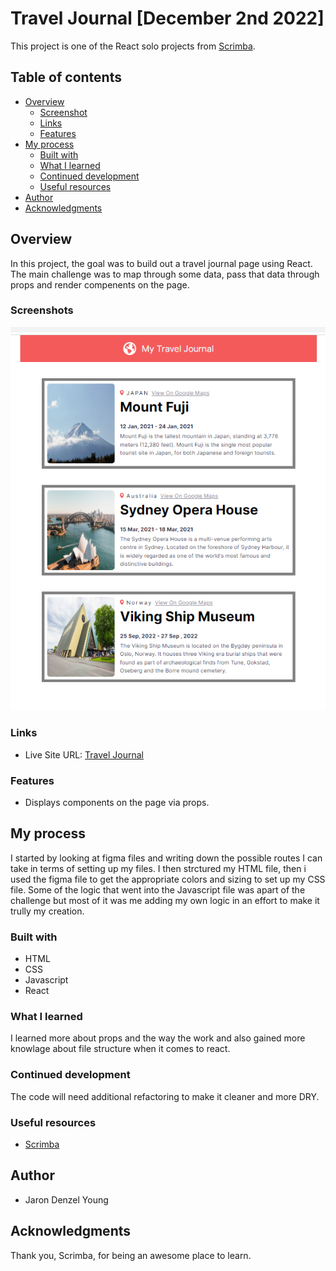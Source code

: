 # Travel Journal [December 2nd 2022]

This project is one of the React solo projects from [Scrimba](https://scrimba.com/).

## Table of contents

- [Overview](#overview)
  - [Screenshot](#screenshot)
  - [Links](#links)
  - [Features](#features)
- [My process](#my-process)
  - [Built with](#built-with)
  - [What I learned](#what-i-learned)
  - [Continued development](#continued-development)
  - [Useful resources](#useful-resources)
- [Author](#author)
- [Acknowledgments](#acknowledgments)

## Overview

In this project, the goal was to build out a travel journal page using React. The main challenge was to map through some data, pass that data through props and render compenents on the page.

### Screenshots

![alt text](./src/assets/Screenshot.png)

### Links

- Live Site URL: [Travel Journal]()

### Features

- Displays components on the page via props.

## My process

I started by looking at figma files and writing down the possible routes I can take in terms of setting up my files. I then strctured my HTML file, then i used the figma file to get the appropriate colors and sizing to set up my CSS file. Some of the logic that went into the Javascript file was apart of the challenge but most of it was me adding my own logic in an effort to make it trully my creation.

### Built with

- HTML
- CSS
- Javascript
- React

### What I learned

I learned more about props and the way the work and also gained more knowlage about file structure when it comes to react.

### Continued development

The code will need additional refactoring to make it cleaner and more DRY.

### Useful resources

- [Scrimba](https://scrimba.com//)

## Author

- Jaron Denzel Young

## Acknowledgments

Thank you, Scrimba, for being an awesome place to learn.

